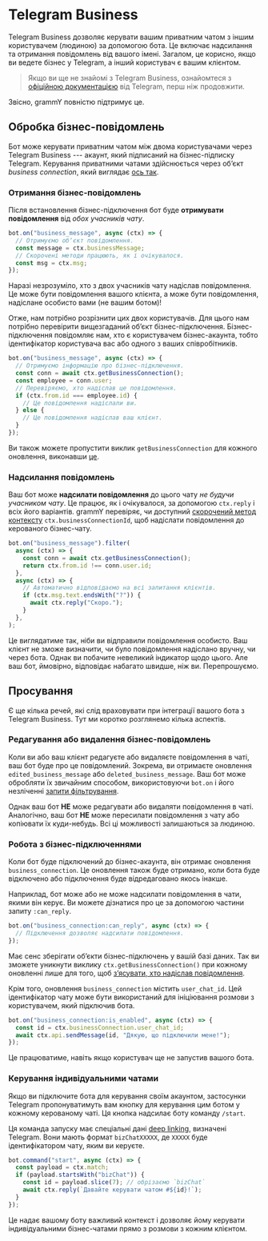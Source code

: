 # Telegram Business

Telegram Business дозволяє керувати вашим приватним чатом з іншим користувачем (людиною) за допомогою бота.
Це включає надсилання та отримання повідомлень від вашого імені.
Загалом, це корисно, якщо ви ведете бізнес у Telegram, а інший користувач є вашим клієнтом.

> Якщо ви ще не знайомі з Telegram Business, ознайомтеся з [офіційною документацією](https://core.telegram.org/bots#manage-your-business) від Telegram, перш ніж продовжити.

Звісно, grammY повністю підтримує це.

## Обробка бізнес-повідомлень

Бот може керувати приватним чатом між двома користувачами через Telegram Business --- акаунт, який підписаний на бізнес-підписку Telegram.
Керування приватними чатами здійснюється через обʼєкт _business connection_, який виглядає [ось так](/ref/types/businessconnection).

### Отримання бізнес-повідомлень

Після встановлення бізнес-підключення бот буде **отримувати повідомлення** від _обох учасників чату_.

```ts
bot.on("business_message", async (ctx) => {
  // Отримуємо обʼєкт повідомлення.
  const message = ctx.businessMessage;
  // Скорочені методи працюють, як і очікувалося.
  const msg = ctx.msg;
});
```

Наразі незрозуміло, хто з двох учасників чату надіслав повідомлення.
Це може бути повідомлення вашого клієнта, а може бути повідомлення, надіслане особисто вами (не вашим ботом)!

Отже, нам потрібно розрізнити цих двох користувачів.
Для цього нам потрібно перевірити вищезгаданий обʼєкт бізнес-підключення.
Бізнес-підключення повідомляє нам, хто є користувачем бізнес-акаунта, тобто ідентифікатор користувача вас або одного з ваших співробітників.

```ts
bot.on("business_message", async (ctx) => {
  // Отримуємо інформацію про бізнес-підключення.
  const conn = await ctx.getBusinessConnection();
  const employee = conn.user;
  // Перевіряємо, хто надіслав це повідомлення.
  if (ctx.from.id === employee.id) {
    // Це повідомлення надіслали ви.
  } else {
    // Це повідомлення надіслав ваш клієнт.
  }
});
```

Ви також можете пропустити виклик `getBusinessConnection` для кожного оновлення, виконавши [це](#робота-з-бізнес-підключеннями).

### Надсилання повідомлень

Ваш бот може **надсилати повідомлення** до цього чату _не будучи учасником чату_.
Це працює, як і очікувалося, за допомогою `ctx.reply` і всіх його варіантів.
grammY перевіряє, чи доступний [скорочений метод контексту](../guide/context#скорочені-методи) `ctx.businessConnectionId`, щоб надіслати повідомлення до керованого бізнес-чату.

```ts
bot.on("business_message").filter(
  async (ctx) => {
    const conn = await ctx.getBusinessConnection();
    return ctx.from.id !== conn.user.id;
  },
  async (ctx) => {
    // Автоматично відповідаємо на всі запитання клієнтів.
    if (ctx.msg.text.endsWith("?")) {
      await ctx.reply("Скоро.");
    }
  },
);
```

Це виглядатиме так, ніби ви відправили повідомлення особисто.
Ваш клієнт не зможе визначити, чи було повідомлення надіслано вручну, чи через бота.
Однак ви побачите невеликий індикатор щодо цього.
Але ваш бот, ймовірно, відповідає набагато швидше, ніж ви.
Перепрошуємо.

## Просування

Є ще кілька речей, які слід враховувати при інтеграції вашого бота з Telegram Business.
Тут ми коротко розглянемо кілька аспектів.

### Редагування або видалення бізнес-повідомлень

Коли ви або ваш клієнт редагуєте або видаляєте повідомлення в чаті, ваш бот буде про це повідомлений.
Зокрема, ви отримаєте оновлення `edited_business_message` або `deleted_business_message`.
Ваш бот може обробляти їх звичайним способом, використовуючи `bot.on` і його незліченні [запити фільтрування](../guide/filter-queries).

Однак ваш бот **НЕ** може редагувати або видаляти повідомлення в чаті.
Аналогічно, ваш бот **НЕ** може пересилати повідомлення з чату або копіювати їх куди-небудь.
Всі ці можливості залишаються за людиною.

### Робота з бізнес-підключеннями

Коли бот буде підключений до бізнес-акаунта, він отримає оновлення `business_connection`.
Це оновлення також буде отримано, коли бота буде відключено або підключення буде відредаговано якось інакше.

Наприклад, бот може або не може надсилати повідомлення в чати, якими він керує.
Ви можете дізнатися про це за допомогою частини запиту `:can_reply`.

```ts
bot.on("business_connection:can_reply", async (ctx) => {
  // Підключення дозволяє надсилати повідомлення.
});
```

Має сенс зберігати обʼєкти бізнес-підключень у вашій базі даних.
Так ви зможете уникнути виклику `ctx.getBusinessConnection()` при кожному оновленні лише для того, щоб [зʼясувати, хто надіслав повідомлення](#отримання-бізнес-повідомлень).

Крім того, оновлення `business_connection` містить `user_chat_id`.
Цей ідентифікатор чату може бути використаний для ініціювання розмови з користувачем, який підключив бота.

```ts
bot.on("business_connection:is_enabled", async (ctx) => {
  const id = ctx.businessConnection.user_chat_id;
  await ctx.api.sendMessage(id, "Дякую, що підключили мене!");
});
```

Це працюватиме, навіть якщо користувач ще не запустив вашого бота.

### Керування індивідуальними чатами

Якщо ви підключите бота для керування своїм акаунтом, застосунки Telegram пропонуватимуть вам кнопку для керування цим ботом у кожному керованому чаті.
Ця кнопка надсилає боту команду `/start`.

Ця команда запуску має спеціальні дані [deep linking](../guide/commands#підтримка-deep-linking), визначені Telegram.
Вони мають формат `bizChatXXXXX`, де `XXXXX` буде ідентифікатором чату, яким ви керуєте.

```ts
bot.command("start", async (ctx) => {
  const payload = ctx.match;
  if (payload.startsWith("bizChat")) {
    const id = payload.slice(7); // обрізаємо `bizChat`
    await ctx.reply(`Давайте керувати чатом #${id}!`);
  }
});
```

Це надає вашому боту важливий контекст і дозволяє йому керувати індивідуальними бізнес-чатами прямо з розмови з кожним клієнтом.
